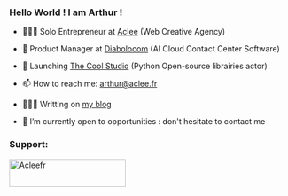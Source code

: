 ### Hello World ! I am Arthur !

- 👨🏻‍💻 Solo Entrepreneur at <a href="https://www.aclee.fr/">Aclee</a> (Web Creative Agency)
- 🦫 Product Manager at <a href="https://fr.diabolocom.ai/">Diabolocom</a> (AI Cloud Contact Center Software)
- 🚀 Launching <a href="http://www.thecoolblog.aclee.fr/">The Cool Studio</a> (Python Open-source librairies actor)
- 📫 How to reach me: arthur@aclee.fr

- 👨🏻‍💻 Writting on <a href="https://thecoolblog.aclee.fr/">my blog</a>
- 🔭 I’m currently open to opportunities : don't hesitate to contact me

<h3 align="left">Support:</h3>
<p><a href="https://www.buymeacoffee.com/acleefr"> <img align="left" src="https://cdn.buymeacoffee.com/buttons/v2/default-yellow.png" height="50" width="210" alt="Acleefr" /></a></p><br><br>

<!--
**Acleefr/acleefr** is a ✨ _special_ ✨ repository because its `README.md` (this file) appears on your GitHub profile.

Here are some ideas to get you started:

- 🔭 I’m currently working on ...
- 🌱 I’m currently learning ...
- 👯 I’m looking to collaborate on ...
- 🤔 I’m looking for help with ...
- 💬 Ask me about ...
- 📫 How to reach me: ...
- 😄 Pronouns: ...
- ⚡ Fun fact: ...
-->

